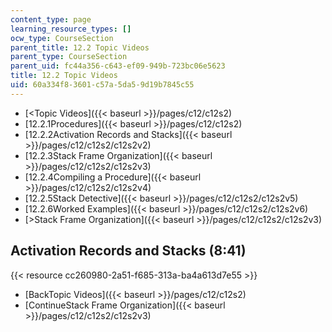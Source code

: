 ```yaml
---
content_type: page
learning_resource_types: []
ocw_type: CourseSection
parent_title: 12.2 Topic Videos
parent_type: CourseSection
parent_uid: fc44a356-c643-ef09-949b-723bc06e5623
title: 12.2 Topic Videos
uid: 60a334f8-3601-c57a-5da5-9d19b7845c55
---
```


*   [\<Topic Videos]({{< baseurl >}}/pages/c12/c12s2)
*   [12.2.1Procedures]({{< baseurl >}}/pages/c12/c12s2)
*   [12.2.2Activation Records and Stacks]({{< baseurl >}}/pages/c12/c12s2/c12s2v2)
*   [12.2.3Stack Frame Organization]({{< baseurl >}}/pages/c12/c12s2/c12s2v3)
*   [12.2.4Compiling a Procedure]({{< baseurl >}}/pages/c12/c12s2/c12s2v4)
*   [12.2.5Stack Detective]({{< baseurl >}}/pages/c12/c12s2/c12s2v5)
*   [12.2.6Worked Examples]({{< baseurl >}}/pages/c12/c12s2/c12s2v6)
*   [\>Stack Frame Organization]({{< baseurl >}}/pages/c12/c12s2/c12s2v3)

Activation Records and Stacks (8:41)
------------------------------------

{{< resource cc260980-2a51-f685-313a-ba4a613d7e55 >}}

*   [BackTopic Videos]({{< baseurl >}}/pages/c12/c12s2)
*   [ContinueStack Frame Organization]({{< baseurl >}}/pages/c12/c12s2/c12s2v3)